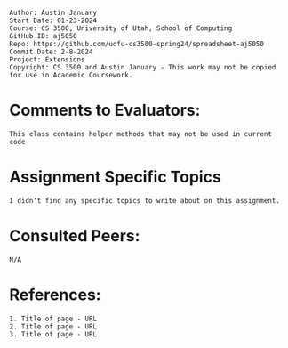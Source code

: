 ﻿```
Author: Austin January
Start Date: 01-23-2024
Course: CS 3500, University of Utah, School of Computing
GitHub ID: aj5050
Repo: https://github.com/uofu-cs3500-spring24/spreadsheet-aj5050
Commit Date: 2-8-2024
Project: Extensions
Copyright: CS 3500 and Austin January - This work may not be copied for use in Academic Coursework.
```
# Comments to Evaluators:
    This class contains helper methods that may not be used in current code
# Assignment Specific Topics
    I didn't find any specific topics to write about on this assignment.


# Consulted Peers:
    N/A

# References:

    1. Title of page - URL
    2. Title of page - URL
    3. Title of page - URL